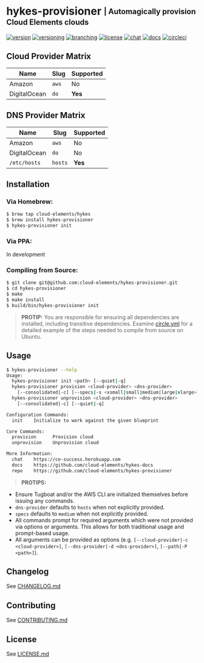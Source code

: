 # hykes-provisioner <sub><sup>| Automagically provision Cloud Elements clouds</sup></sub>
[![version](http://img.shields.io/badge/version-v0.0.0-blue.svg)](CHANGELOG.md)
[![versioning](http://img.shields.io/badge/versioning-semver-blue.svg)](http://semver.org)
[![branching](http://img.shields.io/badge/branching-github%20flow-blue.svg)](https://guides.github.com/introduction/flow/)
[![license](http://img.shields.io/badge/license-apache-blue.svg)](LICENSE.md)
[![chat](http://img.shields.io/badge/chat-slack-blue.svg)](https://ce-success.herokuapp.com)
[![docs](http://img.shields.io/badge/docs-repo-blue.svg)](https://github.com/cloud-elements/hykes-docs)
[![circleci](https://circleci.com/gh/cloud-elements/hykes-provisioner.svg?style=shield)](https://circleci.com/gh/cloud-elements/hykes-provisioner)

## Cloud Provider Matrix

| Name         | Slug    | Supported
| ------------ | ------- | ---------
| Amazon       | `aws`   | No
| DigitalOcean | `do`    | __Yes__

## DNS Provider Matrix

| Name         | Slug    | Supported
| ------------ | ------- | ---------
| Amazon       | `aws`   | No
| DigitalOcean | `do`    | No
| `/etc/hosts` | `hosts` | __Yes__

## Installation

### Via Homebrew:

```bash
$ brew tap cloud-elements/hykes
$ brew install hykes-provisioner
$ hykes-provisioner init
```

### Via PPA:

In development

### Compiling from Source:

```bash
$ git clone git@github.com:cloud-elements/hykes-provisioner.git
$ cd hykes-provisioner
$ make
$ make install
$ build/bin/hykes-provisioner init
```

> __PROTIP:__
You are responsible for ensuring all dependencies are installed, including transitive dependencies.
Examine [circle.yml](circle.yml) for a detailed example of the steps needed to compile from source
on Ubuntu.

## Usage

```bash
$ hykes-provisioner --help
Usage:
  hykes-provisioner init <path> [--quiet|-q]
  hykes-provisioner provision <cloud-provider> <dns-provider>
    [--consolidated|-c] [--specs|-s <xsmall|small|medium|large|xlarge>] [--quiet|-q]
  hykes-provisioner unprovision <cloud-provider> <dns-provider>
    [--consolidated|-c] [--quiet|-q]

Configuration Commands:
  init    Initialize to work against the given blueprint

Core Commands:
  provision      Provision cloud
  unprovision    Unprovision cloud

More Information:
  chat    https://ce-success.herokuapp.com
  docs    https://github.com/cloud-elements/hykes-docs
  repo    https://github.com/cloud-elements/hykes-provisioner
```

> __PROTIPS:__
* Ensure Tugboat and/or the AWS CLI are initialized themselves before issuing any commands.
* `dns-provider` defaults to `hosts` when not explicitly provided.
* `specs` defaults to `medium` when not explicitly provided.
* All commands prompt for required arguments which were not provided via options or arguments. This
allows for both traditional usage and prompt-based usage.
* All arguments can be provided as options (e.g. `[--cloud-provider|-c <cloud-provider>]`,
`[--dns-provider|-d <dns-provider>]`, `[--path|-P <path>]`).

## Changelog

See [CHANGELOG.md](CHANGELOG.md)

## Contributing

See [CONTRIBUTING.md](CONTRIBUTING.md)

## License

See [LICENSE.md](LICENSE.md)
